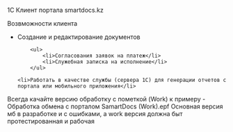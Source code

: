 <p>1С Клиент портала smartdocs.kz</p

<p>
Возвможности клиента
</p>
<ul>   
	<li>Создание и редактирование документов</li>
	
		<ul>
			<li>Согласования заявок на платеж</li>
			<li>Служебная записка на исполнение</li>
		</ul>
	
	<li>Работать в качестве службы (сервера 1С) для генерации отчетов с портала или мобильного приложения</li>
</ul>
<p>
Всегда качайте версию обработку с пометкой (Work) к примеру - Обработка обмена с порталом SamartDocs (Work).epf
Основная версия мб в разработке и с ошибками, а work версия должна быт протестированная и рабочая
</p>
